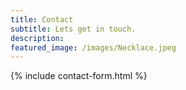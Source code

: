 ```yaml
---
title: Contact
subtitle: Lets get in touch.
description:
featured_image: /images/Necklace.jpeg
---
```


{% include contact-form.html %}
